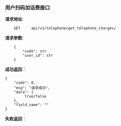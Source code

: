 ### 用户扫码加话费接口

**请求地址**:
```
    GET     api/v1/telephone/get_telephone_charges/
```

**请求参数**:
```
    {
        "code": str
        "user_id": str
    }
```


**成功返回**：
```
{
    "code": 0,
    "msg": "请求成功",
    "data": {
         true/false
    },
    "field_name": ""
}
```

**失败返回**：
```

```